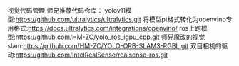 视觉代码管理
师兄推荐代码仓库：
yolov11模型:https://github.com/ultralytics/ultralytics.git
将模型pt格式转化为openvino专用格式:https://docs.ultralytics.com/integrations/openvino/
ros上跑模型:https://github.com/HM-ZC/yolo_ros_igpu_cpp.git
师兄魔改的视觉slam:https://github.com/HM-ZC/YOLO-ORB-SLAM3-RGBL.git
双目相机的驱动:https://github.com/IntelRealSense/realsense-ros.git

